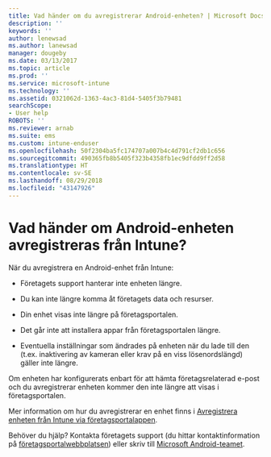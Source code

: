 ```yaml
---
title: Vad händer om du avregistrerar Android-enheten? | Microsoft Docs
description: ''
keywords: ''
author: lenewsad
ms.author: lanewsad
manager: dougeby
ms.date: 03/13/2017
ms.topic: article
ms.prod: ''
ms.service: microsoft-intune
ms.technology: ''
ms.assetid: 0321062d-1363-4ac3-81d4-5405f3b79481
searchScope:
- User help
ROBOTS: ''
ms.reviewer: arnab
ms.suite: ems
ms.custom: intune-enduser
ms.openlocfilehash: 50f2304ba5fc174707a007b4c4d791cf2db1c656
ms.sourcegitcommit: 490365fb8b5405f323b4358fb1ec9dfdd9ff2d58
ms.translationtype: HT
ms.contentlocale: sv-SE
ms.lasthandoff: 08/29/2018
ms.locfileid: "43147926"
---
```

# <a name="what-happens-if-you-unenroll-your-android-device-from-intune"></a>Vad händer om Android-enheten avregistreras från Intune?

När du avregistrera en Android-enhet från Intune:

-   Företagets support hanterar inte enheten längre.

-   Du kan inte längre komma åt företagets data och resurser.

-   Din enhet visas inte längre på företagsportalen.

-   Det går inte att installera appar från företagsportalen längre.

-   Eventuella inställningar som ändrades på enheten när du lade till den (t.ex. inaktivering av kameran eller krav på en viss lösenordslängd) gäller inte längre.

Om enheten har konfigurerats enbart för att hämta företagsrelaterad e-post och du avregistrerar enheten kommer den inte längre att visas i företagsportalen.

Mer information om hur du avregistrerar en enhet finns i [Avregistrera enheten från Intune via företagsportalappen](unenroll-your-device-from-intune-android.md).

Behöver du hjälp? Kontakta företagets support (du hittar kontaktinformation på [företagsportalwebbplatsen](https://go.microsoft.com/fwlink/?linkid=2010980)) eller skriv till <a href="mailto:wintunedroidfbk@microsoft.com?subject=I have questions about unenrolling my Android device&body=Describe the issue you're experiencing here.">Microsoft Android-teamet</a>.
